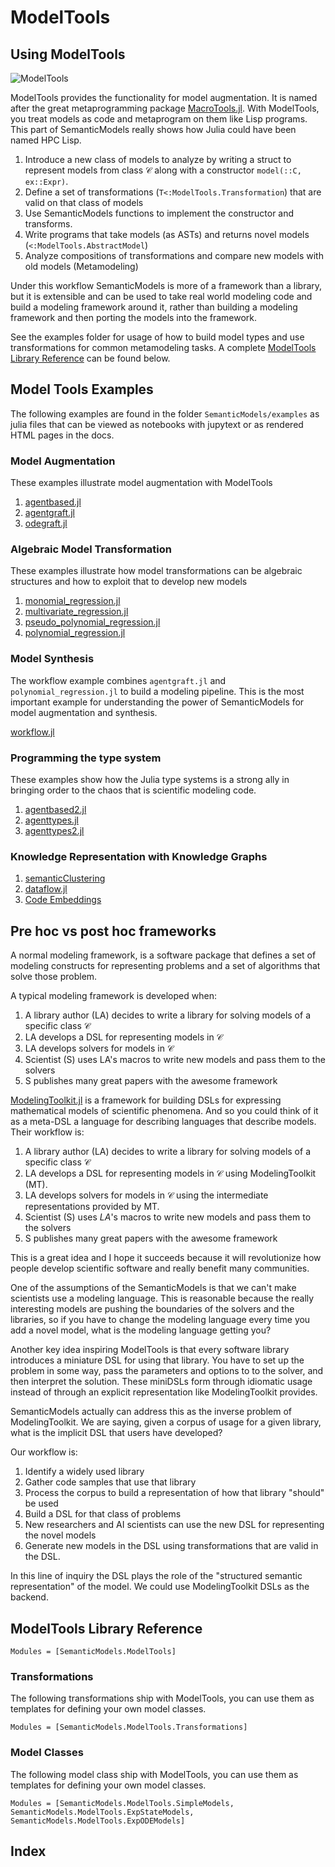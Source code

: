 # ModelTools


## Using ModelTools

![ModelTools](img/semanticmodels_jl.dot.svg)

ModelTools provides the functionality for model augmentation. It is named after the great metaprogramming package
[MacroTools.jl](https://github.com/MikeInnes/MacroTools.jl/). With ModelTools, you treat models as code and metaprogram
on them like Lisp programs. This part of SemanticModels really shows how Julia could have been named HPC Lisp.

1. Introduce a new class of models to analyze by writing a struct to represent models from class $\mathcal{C}$ along
   with a constructor `model(::C, ex::Expr)`.
1. Define a set of transformations (`T<:ModelTools.Transformation`) that are valid on that class of models
1. Use SemanticModels functions to implement the constructor and transforms.
1. Write programs that take models (as ASTs) and returns novel models (`<:ModelTools.AbstractModel`)
1. Analyze compositions of transformations and compare new models with old models (Metamodeling)

Under this workflow SemanticModels is more of a framework than a library, but it is extensible and can be used to take
real world modeling code and build a modeling framework around it, rather than building a modeling framework and then
porting the models into the framework.

See the examples folder for usage of how to build model types and use transformations for common metamodeling tasks.
A complete [ModelTools Library Reference](@ref) can be found below.

## Model Tools Examples

The following examples are found in the folder `SemanticModels/examples` as julia files that can be viewed as
notebooks with jupytext or as rendered HTML pages in the docs.

### Model Augmentation

These examples illustrate model augmentation with ModelTools
1. [agentbased.jl](examples/html/agentbased.html)
1. [agentgraft.jl](examples/html/agentgraft.html)
1. [odegraft.jl](examples/html/odegraft.html)

### Algebraic Model Transformation
These examples illustrate how model transformations can be algebraic structures
and how to exploit that to develop new models
1. [monomial_regression.jl](examples/html/monomial_regression.html)
1. [multivariate_regression.jl](examples/html/multivariate_regression.html)
1. [pseudo_polynomial_regression.jl](examples/html/pseudo_polynomial_regression.html)
1. [polynomial_regression.jl](examples/html/polynomial_regression.html)

### Model Synthesis
The workflow example combines `agentgraft.jl` and `polynomial_regression.jl` to
build a modeling pipeline. This is the most important example for understanding
the power of SemanticModels for model augmentation and synthesis.

[workflow.jl](examples/html/workflow.html)

### Programming the type system
These examples show how the Julia type systems is a strong ally in bringing
order to the chaos that is scientific modeling code. 
1. [agentbased2.jl](examples/html/agentbased2.html)
1. [agenttypes.jl](examples/html/agenttypes.html)
1. [agenttypes2.jl](examples/html/agenttypes2.html)

### Knowledge Representation with Knowledge Graphs
1. [semanticClustering](https://github.com/jpfairbanks/SemanticModels.jl/blob/masterexamples/semanticClustering)
1. [dataflow.jl](examples/html/dataflow.html)
1. [Code Embeddings](https://github.com/jpfairbanks/SemanticModels.jl/blob/master/doc/src/notebooks/autoencoding_julia.ipynb)

## Pre hoc vs post hoc frameworks

A normal modeling framework, is a software package that defines a set of modeling constructs for representing problems
and a set of algorithms that solve those problem.

A typical modeling framework is developed when: 

1. A library author (LA) decides to write a library for solving models of a specific class $\mathcal{C}$
1. LA develops a DSL for representing models in $\mathcal{C}$
1. LA develops solvers for models in $\mathcal{C}$
1. Scientist (S) uses LA's macros to write new models and pass them to the solvers
1. S publishes many great papers with the awesome framework

[ModelingToolkit.jl](https://github.com/JuliaDiffEq/ModelingToolkit.jl) is a framework for building DSLs for expressing
mathematical models of scientific phenomena. And so you could think of it as a meta-DSL a language for describing
languages that describe models. Their workflow is:

1. A library author (LA) decides to write a library for solving models of a specific class $\mathcal{C}$
1. LA develops a DSL for representing models in $\mathcal{C}$ using ModelingToolkit (MT).
1. LA develops solvers for models in $\mathcal{C}$ using the intermediate representations provided by MT. 
1. Scientist (S) uses $LA$'s macros to write new models and pass them to the solvers
1. S publishes many great papers with the awesome framework

This is a great idea and I hope it succeeds because it will revolutionize how people develop scientific software and
really benefit many communities.

One of the assumptions of the SemanticModels is that we can't make scientists use a modeling language. This is
reasonable because the really interesting models are pushing the boundaries of the solvers and the libraries, so if you
have to change the modeling language every time you add a novel model, what is the modeling language getting you?

Another key idea inspiring ModelTools is that every software library introduces a miniature DSL for using that library.
You have to set up the problem in some way, pass the parameters and options to to the solver, and then interpret the
solution. These miniDSLs form through idiomatic usage instead of through an explicit representation like ModelingToolkit
provides.

SemanticModels actually can address this as the inverse problem of ModelingToolkit. We are saying, given a corpus of
usage for a given library, what is the implicit DSL that users have developed?

Our workflow is:

1. Identify a widely used library
1. Gather code samples that use that library
1. Process the corpus to build a representation of how that library "should" be used
1. Build a DSL for that class of problems
1. New researchers and AI scientists can use the new DSL for representing the novel models
1. Generate new models in the DSL using transformations that are valid in the DSL.

In this line of inquiry the DSL plays the role of the "structured semantic representation" of the model. We could use
ModelingToolkit DSLs as the backend.

## ModelTools Library Reference

```@autodocs
Modules = [SemanticModels.ModelTools]
```

### Transformations

The following transformations ship with ModelTools, you can use them as templates for defining your own model classes.

```@autodocs
Modules = [SemanticModels.ModelTools.Transformations]
```

### Model Classes 

The following model class ship with ModelTools, you can use them as templates for defining your own model classes.
```@autodocs
Modules = [SemanticModels.ModelTools.SimpleModels,
SemanticModels.ModelTools.ExpStateModels, SemanticModels.ModelTools.ExpODEModels]
```

## Index

```@index
```
